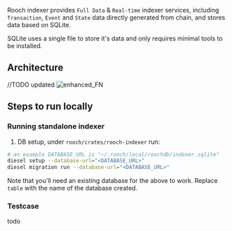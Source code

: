 Rooch indexer provides `Full Data` & `Real-time` indexer services, including `Transaction`, `Event` and `State` data directly generated from chain, and stores data based on SQLite.

SQLite uses a single file to store it's data and only requires minimal tools to be installed.

## Architecture

//TODO updated
![enhanced_FN](https://user-images.githubusercontent.com/1904567/277620523-224ece33-183b-4d9f-bb75-822afd08eac0.png)

## Steps to run locally

### Running standalone indexer

1. DB setup, under `rooch/crates/rooch-indexer` run:

```sh
# an example DATABASE_URL is "~/.rooch/local/roochdb/indexer.sqlite"
diesel setup --database-url="<DATABASE_URL>"
diesel migration run --database-url="<DATABASE_URL>"
```

Note that you'll need an existing database for the above to work. Replace `table` with the name of the database created.


### Testcase

todo
